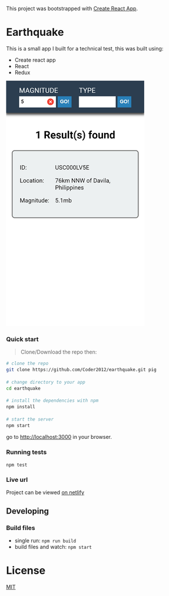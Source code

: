 This project was bootstrapped with [Create React App](https://github.com/facebook/create-react-app).

# Earthquake

This is a small app I built for a technical test, this was built using:

* Create react app
* React
* Redux

![alt text](https://github.com/Coder2012/earthquake/blob/master/screenshots/earthquake-mobile.png "Earthquake screenshot")

### Quick start

> Clone/Download the repo then:

```bash
# clone the repo
git clone https://github.com/Coder2012/earthquake.git pig

# change directory to your app
cd earthquake

# install the dependencies with npm
npm install

# start the server
npm start
```

go to [http://localhost:3000](http://localhost:3000) in your browser.

### Running tests

```
npm test

```

### Live url

Project can be viewed [on netlify](https://thirsty-mcnulty-357012.netlify.com/)

## Developing

### Build files

* single run: `npm run build`
* build files and watch: `npm start`

# License

[MIT](/LICENSE)
